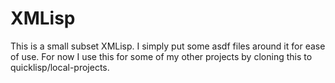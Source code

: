 XMLisp
======

This is a small subset XMLisp. I simply put some asdf files around it for ease of use. For now I use this for some of my other projects by cloning this to quicklisp/local-projects.
